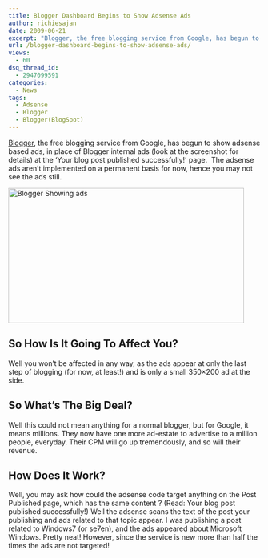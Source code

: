```yaml
---
title: Blogger Dashboard Begins to Show Adsense Ads
author: richiesajan
date: 2009-06-21
excerpt: "Blogger, the free blogging service from Google, has begun to show adsense based ads, in place of Blogger internal ads (look at the screenshot for details) at the 'Your blog post published successfully!' page.  The adsense ads aren't implemented on a permanent basis for now, hence you may not see the ads still."
url: /blogger-dashboard-begins-to-show-adsense-ads/
views:
  - 60
dsq_thread_id:
  - 2947099591
categories:
  - News
tags:
  - Adsense
  - Blogger
  - Blogger(BlogSpot)
---
```

<a href="http://www.blogger.com/" onclick="_gaq.push(['_trackEvent', 'outbound-article', 'http://www.blogger.com/', 'Blogger']);" title="Blogger"  target="_self">Blogger</a>, the free blogging service from Google, has begun to show adsense based ads, in place of Blogger internal ads (look at the screenshot for details) at the &#8216;Your blog post published successfully!&#8217; page.  The adsense ads aren&#8217;t implemented on a permanent basis for now, hence you may not see the ads still.

<div id="{CEC1C5D9-D718-4583-99E5-33CE6A9B7DF6}" class="mceTemp mceIEcenter">
  <dl>
    <dt>
      <img class="size-full wp-image-10912" src="http://cdn.devilsworkshop.org/files/2009/06/blogger-ad.jpg" alt="Blogger Showing ads" width="471" height="270" />
    </dt>
  </dl>
</div>

## So How Is It Going To Affect You?

Well you won&#8217;t be affected in any way, as the ads appear at only the last step of blogging (for now, at least!) and is only a small 350&#215;200 ad at the side.

## So What&#8217;s The Big Deal?

Well this could not mean anything for a normal blogger, but for Google, it means millions. They now have one more ad-estate to advertise to a million people, everyday. Their CPM will go up tremendously, and so will their revenue.

## How Does It Work?

Well, you may ask how could the adsense code target anything on the Post Published page, which has the same content ? (Read: Your blog post published successfully!) Well the adsense scans the text of the post your publishing and ads related to that topic appear. I was publishing a post related to Windows7 (or se7en), and the ads appeared about Microsoft Windows. Pretty neat! However, since the service is new more than half the times the ads are not targeted!

